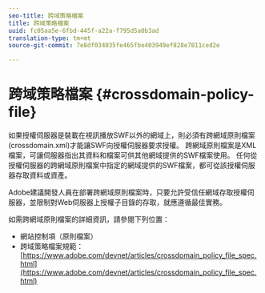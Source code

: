 ```yaml
---
seo-title: 跨域策略檔案
title: 跨域策略檔案
uuid: fc05aa5e-6fbd-445f-a22a-f795d5a0b3ad
translation-type: tm+mt
source-git-commit: 7e8df034035fe465fbe403949ef828e7811ced2e

---
```



# 跨域策略檔案 {#crossdomain-policy-file}

如果授權伺服器是裝載在視訊播放SWF以外的網域上，則必須有跨網域原則檔案(crossdomain.xml)才能讓SWF向授權伺服器要求授權。 跨網域原則檔案是XML檔案，可讓伺服器指出其資料和檔案可供其他網域提供的SWF檔案使用。 任何從授權伺服器的跨網域原則檔案中指定的網域提供的SWF檔案，都可從該授權伺服器存取資料或資產。

Adobe建議開發人員在部署跨網域原則檔案時，只要允許受信任網域存取授權伺服器，並限制對Web伺服器上授權子目錄的存取，就應遵循最佳實務。

如需跨網域原則檔案的詳細資訊，請參閱下列位置：

* 網站控制項（原則檔案）
* 跨域策略檔案規範： [https://www.adobe.com/devnet/articles/crossdomain_policy_file_spec.html](https://www.adobe.com/devnet/articles/crossdomain_policy_file_spec.html)

